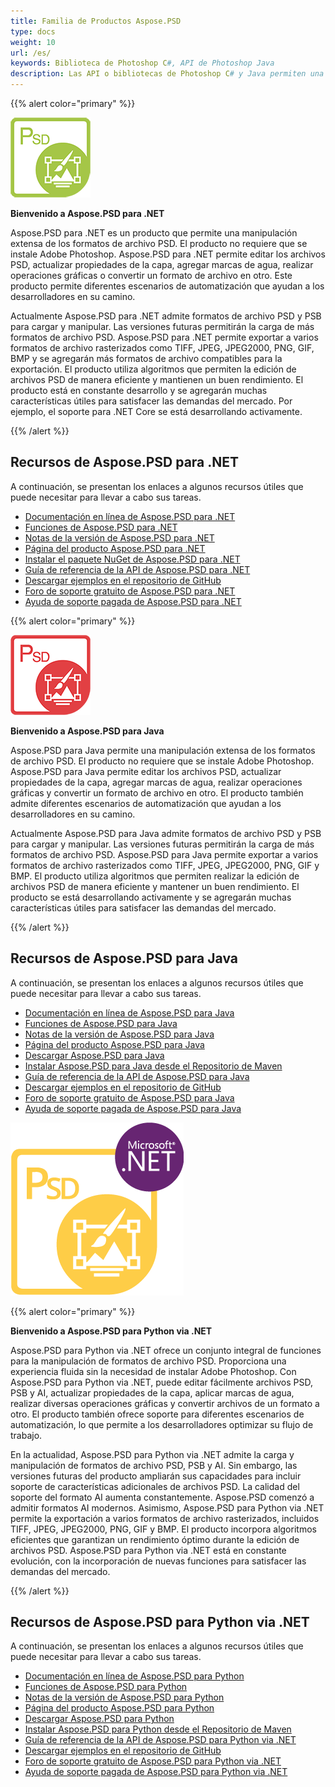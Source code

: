 ```yaml
---
title: Familia de Productos Aspose.PSD
type: docs
weight: 10
url: /es/
keywords: Biblioteca de Photoshop C#, API de Photoshop Java
description: Las API o bibliotecas de Photoshop C# y Java permiten una manipulación extensa de los formatos de archivo PSD. Los productos no requieren que se instale Adobe Photoshop y admiten formatos de archivo PSD y PSB para cargar, manipular y convertirlos a varios formatos de archivo rasterizados como TIFF, JPEG, JPEG2000, PNG, GIF y BMP.
---
```


{{% alert color="primary" %}} 

**![Logotipo del Producto Aspose.PSD para .NET](home_1.png)**

**Bienvenido a Aspose.PSD para .NET**

Aspose.PSD para .NET es un producto que permite una manipulación extensa de los formatos de archivo PSD. El producto no requiere que se instale Adobe Photoshop. Aspose.PSD para .NET permite editar los archivos PSD, actualizar propiedades de la capa, agregar marcas de agua, realizar operaciones gráficas o convertir un formato de archivo en otro. Este producto permite diferentes escenarios de automatización que ayudan a los desarrolladores en su camino.

Actualmente Aspose.PSD para .NET admite formatos de archivo PSD y PSB para cargar y manipular. Las versiones futuras permitirán la carga de más formatos de archivo PSD. Aspose.PSD para .NET permite exportar a varios formatos de archivo rasterizados como TIFF, JPEG, JPEG2000, PNG, GIF, BMP y se agregarán más formatos de archivo compatibles para la exportación. El producto utiliza algoritmos que permiten la edición de archivos PSD de manera eficiente y mantienen un buen rendimiento. El producto está en constante desarrollo y se agregarán muchas características útiles para satisfacer las demandas del mercado. Por ejemplo, el soporte para .NET Core se está desarrollando activamente.

{{% /alert %}} 

## **Recursos de Aspose.PSD para .NET**

A continuación, se presentan los enlaces a algunos recursos útiles que puede necesitar para llevar a cabo sus tareas.

- [Documentación en línea de Aspose.PSD para .NET](/psd/es/net/)
- [Funciones de Aspose.PSD para .NET](/psd/es/net/features/)
- [Notas de la versión de Aspose.PSD para .NET](/psd/es/net/release-notes/)
- [Página del producto Aspose.PSD para .NET](https://products.aspose.com/psd/net)
- [Instalar el paquete NuGet de Aspose.PSD para .NET](https://www.nuget.org/packages/Aspose.PSD/)
- [Guía de referencia de la API de Aspose.PSD para .NET](https://reference.aspose.com/net/psd)
- [Descargar ejemplos en el repositorio de GitHub](https://github.com/aspose-psd/Aspose.PSD-for-.NET)
- [Foro de soporte gratuito de Aspose.PSD para .NET](https://forum.aspose.com/c/psd)
- [Ayuda de soporte pagada de Aspose.PSD para .NET](https://helpdesk.aspose.com/)

{{% alert color="primary" %}} 

**![Logotipo del Producto Aspose.PSD para Java](aspose-psd-for-java-home_1.png)**

**Bienvenido a Aspose.PSD para Java**

Aspose.PSD para Java permite una manipulación extensa de los formatos de archivo PSD. El producto no requiere que se instale Adobe Photoshop. Aspose.PSD para Java permite editar los archivos PSD, actualizar propiedades de la capa, agregar marcas de agua, realizar operaciones gráficas y convertir un formato de archivo en otro. El producto también admite diferentes escenarios de automatización que ayudan a los desarrolladores en su camino.

Actualmente Aspose.PSD para Java admite formatos de archivo PSD y PSB para cargar y manipular. Las versiones futuras permitirán la carga de más formatos de archivo PSD. Aspose.PSD para Java permite exportar a varios formatos de archivo rasterizados como TIFF, JPEG, JPEG2000, PNG, GIF y BMP. El producto utiliza algoritmos que permiten realizar la edición de archivos PSD de manera eficiente y mantener un buen rendimiento. El producto se está desarrollando activamente y se agregarán muchas características útiles para satisfacer las demandas del mercado.

{{% /alert %}} 

## **Recursos de Aspose.PSD para Java**

A continuación, se presentan los enlaces a algunos recursos útiles que puede necesitar para llevar a cabo sus tareas.

- [Documentación en línea de Aspose.PSD para Java](/psd/es/java/)
- [Funciones de Aspose.PSD para Java](/psd/es/java/features/)
- [Notas de la versión de Aspose.PSD para Java](/psd/es/java/release-notes/)
- [Página del producto Aspose.PSD para Java](https://products.aspose.com/psd/java)
- [Descargar Aspose.PSD para Java](https://repository.aspose.com/webapp/#/artifacts/browse/tree/General/repo/com/aspose/aspose-psd)
- [Instalar Aspose.PSD para Java desde el Repositorio de Maven](/psd/es/java/installation/)
- [Guía de referencia de la API de Aspose.PSD para Java](https://reference.aspose.com/java/psd)
- [Descargar ejemplos en el repositorio de GitHub](https://github.com/aspose-psd/Aspose.PSD-for-Java)
- [Foro de soporte gratuito de Aspose.PSD para Java](https://forum.aspose.com/c/psd)
- [Ayuda de soporte pagada de Aspose.PSD para Java](https://helpdesk.aspose.com/)

![Logotipo del Producto Aspose.PSD para Python via .NET](aspose-psd-for-python-home_1.png)

{{% alert color="primary" %}} 

**Bienvenido a Aspose.PSD para Python via .NET**

Aspose.PSD para Python via .NET ofrece un conjunto integral de funciones para la manipulación de formatos de archivo PSD. Proporciona una experiencia fluida sin la necesidad de instalar Adobe Photoshop. Con Aspose.PSD para Python via .NET, puede editar fácilmente archivos PSD, PSB y AI, actualizar propiedades de la capa, aplicar marcas de agua, realizar diversas operaciones gráficas y convertir archivos de un formato a otro. El producto también ofrece soporte para diferentes escenarios de automatización, lo que permite a los desarrolladores optimizar su flujo de trabajo.

En la actualidad, Aspose.PSD para Python via .NET admite la carga y manipulación de formatos de archivo PSD, PSB y AI. Sin embargo, las versiones futuras del producto ampliarán sus capacidades para incluir soporte de características adicionales de archivos PSD. La calidad del soporte del formato AI aumenta constantemente. Aspose.PSD comenzó a admitir formatos AI modernos. Asimismo, Aspose.PSD para Python via .NET permite la exportación a varios formatos de archivo rasterizados, incluidos TIFF, JPEG, JPEG2000, PNG, GIF y BMP. El producto incorpora algoritmos eficientes que garantizan un rendimiento óptimo durante la edición de archivos PSD. Aspose.PSD para Python via .NET está en constante evolución, con la incorporación de nuevas funciones para satisfacer las demandas del mercado.

{{% /alert %}} 

## **Recursos de Aspose.PSD para Python via .NET**

A continuación, se presentan los enlaces a algunos recursos útiles que puede necesitar para llevar a cabo sus tareas.

- [Documentación en línea de Aspose.PSD para Python](/psd/es/python-net/)
- [Funciones de Aspose.PSD para Python](/psd/es/python-net/features/)
- [Notas de la versión de Aspose.PSD para Python](/psd/es/python-net/release-notes/)
- [Página del producto Aspose.PSD para Python](https://products.aspose.com/psd/python-net)
- [Descargar Aspose.PSD para Python](https://repository.aspose.com/webapp/#/artifacts/browse/tree/General/repo/com/aspose/aspose-psd)
- [Instalar Aspose.PSD para Python desde el Repositorio de Maven](/psd/es/python-net/installation/)
- [Guía de referencia de la API de Aspose.PSD para Python via .NET](https://reference.aspose.com/python-net/psd)
- [Descargar ejemplos en el repositorio de GitHub](https://github.com/aspose-psd/Aspose.PSD-for-Python-Net)
- [Foro de soporte gratuito de Aspose.PSD para Python via .NET](https://forum.aspose.com/c/psd)
- [Ayuda de soporte pagada de Aspose.PSD para Python via .NET](https://helpdesk.aspose.com/)


